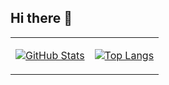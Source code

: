 ## Hi there 👋



<table>
  <tr>
    <td valign="top">
      
[![GitHub Stats](https://github-readme-stats.vercel.app/api?username=Sanjanasree02&show_icons=true)](https://github.com/anuraghazra/github-readme-stats)
    </td>
    <td valign="top">
    
[![Top Langs](https://github-readme-stats.vercel.app/api/top-langs/?username=Sanjanasree02&layout=compact)](https://github.com/anuraghazra/github-readme-stats)
    </td>
  </tr>
</table>


<!--
**Sanjanasree02/Sanjanasree02** is a ✨ _special_ ✨ repository because its `README.md` (this file) appears on your GitHub profile.

Here are some ideas to get you started:

- 🔭 I’m currently working on ...
- 🌱 I’m currently learning ...
- 👯 I’m looking to collaborate on ...
- 🤔 I’m looking for help with ...
- 💬 Ask me about ...
- 📫 How to reach me: ...
- 😄 Pronouns: ...
- ⚡ Fun fact: ...
-->
